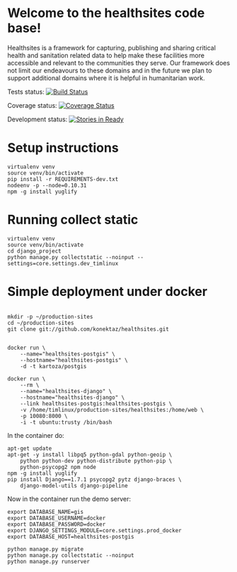# Welcome to the healthsites code base!

Healthsites is a framework for capturing, publishing and sharing critical
health and sanitation related data to help make these facilities more 
accessible and relevant to the communities they serve. Our framework does not 
limit our endeavours to these domains and in the future we plan to support 
additional domains where it is helpful in humanitarian work.


Tests status: [![Build Status](https://travis-ci.org/konektaz/healthsites.svg)](https://travis-ci.org/konektaz/healthsites)

Coverage status: [![Coverage Status](https://coveralls.io/repos/konektaz/healthsites/badge.png?branch=develop)](https://coveralls.io/r/konektaz/healthsites?branch=develop)

Development status: [![Stories in Ready](https://badge.waffle.io/konektaz/healthsites.svg?label=ready&title=Ready)](http://waffle.io/konektaz/healthsites)




# Setup instructions

```
virtualenv venv
source venv/bin/activate
pip install -r REQUIREMENTS-dev.txt
nodeenv -p --node=0.10.31
npm -g install yuglify
```

# Running collect static

```
virtualenv venv
source venv/bin/activate
cd django_project
python manage.py collectstatic --noinput --settings=core.settings.dev_timlinux
```


# Simple deployment under docker

```

mkdir -p ~/production-sites
cd ~/production-sites
git clone git://github.com/konektaz/healthsites.git


docker run \
    --name="healthsites-postgis" \
    --hostname="healthsites-postgis" \
    -d -t kartoza/postgis
    
docker run \
    --rm \
    --name="healthsites-django" \
    --hostname="healthsites-django" \
    --link healthsites-postgis:healthsites-postgis \
    -v /home/timlinux/production-sites/healthsites:/home/web \
    -p 10080:8000 \
    -i -t ubuntu:trusty /bin/bash

```
   
In the container do:

```
apt-get update
apt-get -y install libpq5 python-gdal python-geoip \
    python python-dev python-distribute python-pip \
    python-psycopg2 npm node
npm -g install yuglify
pip install Django==1.7.1 psycopg2 pytz django-braces \
    django-model-utils django-pipeline
```
    
Now in the container run the demo server:

```
export DATABASE_NAME=gis
export DATABASE_USERNAME=docker
export DATABASE_PASSWORD=docker
export DJANGO_SETTINGS_MODULE=core.settings.prod_docker
export DATABASE_HOST=healthsites-postgis

python manage.py migrate
python manage.py collectstatic --noinput
python manage.py runserver    
```


